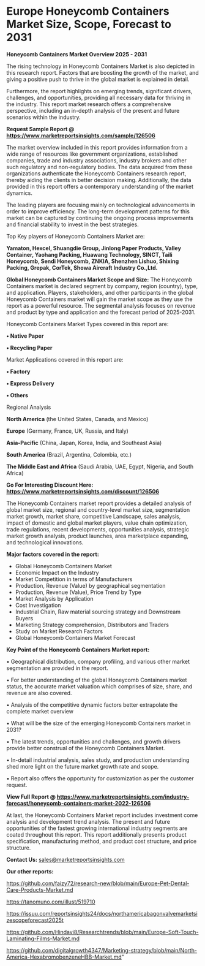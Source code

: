 # Europe Honeycomb Containers Market Size, Scope, Forecast to 2031

<Strong> Honeycomb Containers Market Overview 2025 - 2031</strong>

The rising technology in Honeycomb Containers Market is also depicted in this research report. Factors that are boosting the growth of the market, and giving a positive push to thrive in the global market is explained in detail.

Furthermore, the report highlights on emerging trends, significant drivers, challenges, and opportunities, providing all necessary data for thriving in the industry. This report market research offers a comprehensive perspective, including an in-depth analysis of the present and future scenarios within the industry.

<strong>Request Sample Report @ <a href=https://www.marketreportsinsights.com/sample/126506>https://www.marketreportsinsights.com/sample/126506</a></strong>

The market overview included in this report provides information from a wide range of resources like government organizations, established companies, trade and industry associations, industry brokers and other such regulatory and non-regulatory bodies. The data acquired from these organizations authenticate the Honeycomb Containers research report, thereby aiding the clients in better decision making. Additionally, the data provided in this report offers a contemporary understanding of the market dynamics.

The leading players are focusing mainly on technological advancements in order to improve efficiency. The long-term development patterns for this market can be captured by continuing the ongoing process improvements and financial stability to invest in the best strategies.

Top Key players of Honeycomb Containers Market are:

<strong>Yamaton, Hexcel, Shuangdie Group, Jinlong Paper Products, Valley Container, Yaohang Packing, Huawang Technology, SINCT, Taili Honeycomb, Sendi Honeycomb, ZNKIA, Shenzhen Lishuo, Shixing Packing, Grepak, CorTek, Showa Aircraft Industry Co.,Ltd.</strong>

<strong><b>Global Honeycomb Containers Market Scope and Size:</b></strong>
The Honeycomb Containers market is declared segment by company, region (country), type, and application. Players, stakeholders, and other participants in the global Honeycomb Containers market will gain the market scope as they use the report as a powerful resource. The segmental analysis focuses on revenue and product by type and application and the forecast period of 2025-2031.

Honeycomb Containers Market Types covered in this report are:

<strong>• Native Paper

• Recycling Paper</strong>

Market Applications covered in this report are:

<strong>• Factory

• Express Delivery

• Others</strong> 

Regional Analysis

<strong>North America</strong> (the United States, Canada, and Mexico)

<strong>Europe</strong> (Germany, France, UK, Russia, and Italy)

<strong>Asia-Pacific</strong> (China, Japan, Korea, India, and Southeast Asia)

<strong>South America</strong> (Brazil, Argentina, Colombia, etc.)

<strong>The Middle East and Africa</strong> (Saudi Arabia, UAE, Egypt, Nigeria, and South Africa)

<strong>Go For Interesting Discount Here: <a href=https://www.marketreportsinsights.com/discount/126506>https://www.marketreportsinsights.com/discount/126506</a></strong>

The Honeycomb Containers market report provides a detailed analysis of global market size, regional and country-level market size, segmentation market growth, market share, competitive Landscape, sales analysis, impact of domestic and global market players, value chain optimization, trade regulations, recent developments, opportunities analysis, strategic market growth analysis, product launches, area marketplace expanding, and technological innovations.

<strong><b>Major factors covered in the report:</b></strong>
<ul>
  <li>Global Honeycomb Containers Market </li>
  <li>Economic Impact on the Industry</li>
  <li>Market Competition in terms of Manufacturers</li>
  <li>Production, Revenue (Value) by geographical segmentation</li>
  <li>Production, Revenue (Value), Price Trend by Type</li>
  <li>Market Analysis by Application</li>
  <li>Cost Investigation</li>
  <li>Industrial Chain, Raw material sourcing strategy and Downstream Buyers</li>
  <li>Marketing Strategy comprehension, Distributors and Traders</li>
  <li>Study on Market Research Factors</li>
  <li>Global Honeycomb Containers Market Forecast</li>
</ul>

<strong><b>Key Point of the Honeycomb Containers Market report:</b></strong>

• Geographical distribution, company profiling, and various other market segmentation are provided in the report.

• For better understanding of the global Honeycomb Containers market status, the accurate market valuation which comprises of size, share, and revenue are also covered.

• Analysis of the competitive dynamic factors better extrapolate the complete market overview

• What will be the size of the emerging Honeycomb Containers market in 2031?

• The latest trends, opportunities and challenges, and growth drivers provide better construal of the Honeycomb Containers Market.

• In-detail industrial analysis, sales study, and production understanding shed more light on the future market growth rate and scope.

• Report also offers the opportunity for customization as per the customer request.

<strong><b>View Full Report @ <a href=https://www.marketreportsinsights.com/industry-forecast/honeycomb-containers-market-2022-126506>https://www.marketreportsinsights.com/industry-forecast/honeycomb-containers-market-2022-126506</a></b></strong>


At last, the Honeycomb Containers Market report includes investment come analysis and development trend analysis. The present and future opportunities of the fastest growing international industry segments are coated throughout this report. This report additionally presents product specification, manufacturing method, and product cost structure, and price structure.

<strong>Contact Us:</strong>
sales@marketreportsinsights.com

<strong>Our other reports:</strong>

<a href=https://github.com/faizy72/research-new/blob/main/Europe-Pet-Dental-Care-Products-Market.md>https://github.com/faizy72/research-new/blob/main/Europe-Pet-Dental-Care-Products-Market.md</a>

<a href=https://tanomuno.com/illust/519710>https://tanomuno.com/illust/519710</a>

<a href=https://issuu.com/reportsinsights24/docs/northamericabagonvalvemarketsizescopeforecast2025t>https://issuu.com/reportsinsights24/docs/northamericabagonvalvemarketsizescopeforecast2025t</a>

<a href=https://github.com/Hindavi8/Researchtrends/blob/main/Europe-Soft-Touch-Laminating-Films-Market.md>https://github.com/Hindavi8/Researchtrends/blob/main/Europe-Soft-Touch-Laminating-Films-Market.md</a>

<a href=https://github.com/digitalgrowth4347/Marketing-strategy/blob/main/North-America-HexabromobenzeneHBB-Market.md>https://github.com/digitalgrowth4347/Marketing-strategy/blob/main/North-America-HexabromobenzeneHBB-Market.md</a>"
